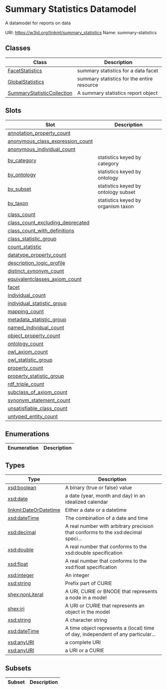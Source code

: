 # Summary Statistics Datamodel

A datamodel for reports on data

URI: https://w3id.org/linkml/summary_statistics
Name: summary-statistics

## Classes

| Class | Description |
| --- | --- |
| [FacetStatistics](FacetStatistics.md) | summary statistics for a data facet |
| [GlobalStatistics](GlobalStatistics.md) | summary statistics for the entire resource |
| [SummaryStatisticCollection](SummaryStatisticCollection.md) | A summary statistics report object |


## Slots

| Slot | Description |
| --- | --- |
| [annotation_property_count](annotation_property_count.md) |  |
| [anonymous_class_expression_count](anonymous_class_expression_count.md) |  |
| [anonymous_individual_count](anonymous_individual_count.md) |  |
| [by_category](by_category.md) | statistics keyed by category |
| [by_ontology](by_ontology.md) | statistics keyed by ontology |
| [by_subset](by_subset.md) | statistics keyed by ontology subset |
| [by_taxon](by_taxon.md) | statistics keyed by organism taxon |
| [class_count](class_count.md) |  |
| [class_count_excluding_deprecated](class_count_excluding_deprecated.md) |  |
| [class_count_with_definitions](class_count_with_definitions.md) |  |
| [class_statistic_group](class_statistic_group.md) |  |
| [count_statistic](count_statistic.md) |  |
| [datatype_property_count](datatype_property_count.md) |  |
| [description_logic_profile](description_logic_profile.md) |  |
| [distinct_synonym_count](distinct_synonym_count.md) |  |
| [equivalentclasses_axiom_count](equivalentclasses_axiom_count.md) |  |
| [facet](facet.md) |  |
| [individual_count](individual_count.md) |  |
| [individual_statistic_group](individual_statistic_group.md) |  |
| [mapping_count](mapping_count.md) |  |
| [metadata_statistic_group](metadata_statistic_group.md) |  |
| [named_individual_count](named_individual_count.md) |  |
| [object_property_count](object_property_count.md) |  |
| [ontology_count](ontology_count.md) |  |
| [owl_axiom_count](owl_axiom_count.md) |  |
| [owl_statistic_group](owl_statistic_group.md) |  |
| [property_count](property_count.md) |  |
| [property_statistic_group](property_statistic_group.md) |  |
| [rdf_triple_count](rdf_triple_count.md) |  |
| [subclass_of_axiom_count](subclass_of_axiom_count.md) |  |
| [synonym_statement_count](synonym_statement_count.md) |  |
| [unsatisfiable_class_count](unsatisfiable_class_count.md) |  |
| [untyped_entity_count](untyped_entity_count.md) |  |


## Enumerations

| Enumeration | Description |
| --- | --- |


## Types

| Type | Description |
| --- | --- |
| [xsd:boolean](http://www.w3.org/2001/XMLSchema#boolean) | A binary (true or false) value |
| [xsd:date](http://www.w3.org/2001/XMLSchema#date) | a date (year, month and day) in an idealized calendar |
| [linkml:DateOrDatetime](https://w3id.org/linkml/DateOrDatetime) | Either a date or a datetime |
| [xsd:dateTime](http://www.w3.org/2001/XMLSchema#dateTime) | The combination of a date and time |
| [xsd:decimal](http://www.w3.org/2001/XMLSchema#decimal) | A real number with arbitrary precision that conforms to the xsd:decimal speci... |
| [xsd:double](http://www.w3.org/2001/XMLSchema#double) | A real number that conforms to the xsd:double specification |
| [xsd:float](http://www.w3.org/2001/XMLSchema#float) | A real number that conforms to the xsd:float specification |
| [xsd:integer](http://www.w3.org/2001/XMLSchema#integer) | An integer |
| [xsd:string](http://www.w3.org/2001/XMLSchema#string) | Prefix part of CURIE |
| [shex:nonLiteral](shex:nonLiteral) | A URI, CURIE or BNODE that represents a node in a model |
| [shex:iri](shex:iri) | A URI or CURIE that represents an object in the model |
| [xsd:string](http://www.w3.org/2001/XMLSchema#string) | A character string |
| [xsd:dateTime](http://www.w3.org/2001/XMLSchema#dateTime) | A time object represents a (local) time of day, independent of any particular... |
| [xsd:anyURI](http://www.w3.org/2001/XMLSchema#anyURI) | a complete URI |
| [xsd:anyURI](http://www.w3.org/2001/XMLSchema#anyURI) | a URI or a CURIE |


## Subsets

| Subset | Description |
| --- | --- |
